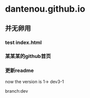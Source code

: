 # dantenou.github.io

## 并无卵用

### test index.html

### 某某某的github首页

### 更新readme


now the version is 1-> dev3-1

branch:dev
